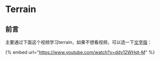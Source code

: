 # Terrain

## 前言

主要通过下面这个视频学习terrain，如果不想看视频，可以选一下[文字版](ru-he-shi-yong-terrain.md)：

{% embed url="https://www.youtube.com/watch?v=ddy12WHqt-M" %}

